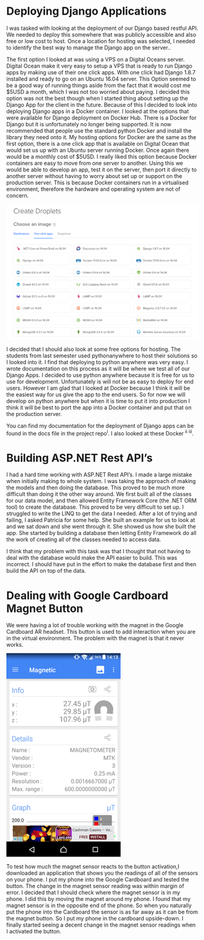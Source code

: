 <h1>Deploying Django Applications</h1>
<p>
I was tasked with looking at the deployment of our Django based restful API. We needed to deploy this somewhere that was publicly accessible and also free or low cost to host. Once a location for hosting was selected, I needed to identify the best way to manage the Django app on the server..
</p>
<p>
The first option I looked at was using a VPS on a Digital Oceans server. Digital Ocean make it very easy to setup a VPS that is ready to run Django apps by making use of their one click apps. With one click had Django 1.8.7 installed and ready to go on an Ubuntu 16.04 server. This Option seemed to be a good way of running things aside from the fact that it would cost me $5USD a month, which I was not too worried about paying. I decided this option was not the best though when I started thing about setting up the Django App for the client in the future. Because of this I decided to look into deploying Django apps in a Docker container. I looked at the options that were available for Django deployment on Docker Hub. There is a Docker for Django but it is unfortunately no longer being supported. It is now recommended that people use the standard python Docker and install the library they need onto it. My hosting options for Docker are the same as the first option, there is a one click app that is available on Digital Ocean that would set us up with an Ubuntu server running Docker. Once again there would be a monthly cost of $5USD. I really liked this option because Docker containers are easy to move from one server to another. Using this we would be able to develop an app, test it on the server, then port it directly to another server without having to worry about set up or support on the production server. This is because Docker containers run in a virtualised environment, therefore the hardware and operating system are not of concern.
</p>
<img src="img1.png">
<p>
I decided that I should also look at some free options for hosting. The students from last semester used pythonanywhere to host their solutions so I looked into it. I find that deploying to python anywhere was very easy. I wrote documentation on this process as it will be where we test all of our Django Apps. I decided to use python anywhere because it is free for us to use for development. Unfortunately is will not be as easy to deploy for end users. However I am glad that I looked at Docker because I think it will be the easiest way for us give the app to the end users. So for now we will develop on python anywhere but when it is time to put it into production I think it will be best to port the app into a Docker container and put that on the production server.
</p>
<p>
You can find my documentation for the deployment of Django apps can be found in the docs file in the project repo<sup>i</sup>. I also looked at these Docker <sup>ii</sup> <sup>iii</sup>.
</p>

<h1>Building ASP.NET Rest API’s</h1>
<p>
I had a hard time working with ASP.NET Rest API’s. I made a large mistake when initially making to whole system. I was taking the approach of making the models and then doing the database. This proved to be much more difficult than doing it the other way around. We first built all of the classes for our data model, and then allowed Entity Framework Core (the .NET ORM tool) to create the database. This proved to be very difficult to set up. I struggled to write the LINQ to get the data I needed. After a lot of trying and failing, I asked Patricia for some help. She built an example for us to look at and we sat down and she went through it. She showed us how she built the app. She started by building a database then letting Entity Framework do all the work of creating all of the classes needed to access data.
</p>
<p>
I think that my problem with this task was that I thought that not having to deal with the database would make the API easier to build. This was incorrect. I should have put in the effort to make the database first and then build the API on top of the data.
</p>

<h1>Dealing with Google Cardboard Magnet Button</h1>
<p>
We were having a lot of trouble working with the magnet in the Google Cardboard AR headset. This button is used to add interaction when you are in the virtual environment. The problem with the magnet is that it never works.
</p>
<img width="300px" src="img2.png">
<p>
To test how much the magnet sensor reacts to the button activation,I downloaded an application  that shows you the readings of all of the sensors on your phone. I put my phone into the Google Cardboard and tested the button. The change in the magnet sensor reading was within margin of error. I decided that I should check where the magnet sensor is in my phone. I did this by moving the magnet around my phone. I found that my magnet sensor is in the opposite end of the phone. So when you naturally put the phone into the Cardboard the sensor is as far away as it can be from the magnet button. So I put my phone in the cardboard upside-down. I finally started seeing a decent change in the magnet sensor readings when I activated the button. 
</p>
